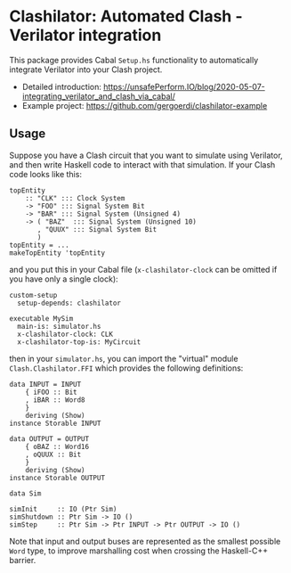 # Clashilator: Automated Clash - Verilator integration

This package provides Cabal `Setup.hs` functionality to automatically
integrate Verilator into your Clash project.

* Detailed introduction: <https://unsafePerform.IO/blog/2020-05-07-integrating_verilator_and_clash_via_cabal/>
* Example project: <https://github.com/gergoerdi/clashilator-example>

## Usage

Suppose you have a Clash circuit that you want to simulate using
Verilator, and then write Haskell code to interact with that
simulation. If your Clash code looks like this:

```
topEntity
    :: "CLK" ::: Clock System
    -> "FOO" ::: Signal System Bit
    -> "BAR" ::: Signal System (Unsigned 4)
    -> ( "BAZ"  ::: Signal System (Unsigned 10)
       , "QUUX" ::: Signal System Bit
       )
topEntity = ...
makeTopEntity 'topEntity
```

and you put this in your Cabal file (`x-clashilator-clock` can be
omitted if you have only a single clock):

```
custom-setup
  setup-depends: clashilator

executable MySim
  main-is: simulator.hs
  x-clashilator-clock: CLK
  x-clashilator-top-is: MyCircuit
```

then in your `simulator.hs`, you can import the "virtual" module
`Clash.Clashilator.FFI` which provides the following definitions:

```
data INPUT = INPUT
    { iFOO :: Bit
    , iBAR :: Word8
    }
    deriving (Show)
instance Storable INPUT

data OUTPUT = OUTPUT
    { oBAZ :: Word16
    , oQUUX :: Bit
    }
    deriving (Show)
instance Storable OUTPUT

data Sim

simInit     :: IO (Ptr Sim)
simShutdown :: Ptr Sim -> IO ()
simStep     :: Ptr Sim -> Ptr INPUT -> Ptr OUTPUT -> IO ()
```

Note that input and output buses are represented as the smallest
possible `Word` type, to improve marshalling cost when crossing the
Haskell-C++ barrier.
